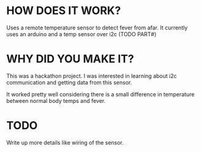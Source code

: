HOW DOES IT WORK?
===========
Uses a remote temperature sensor to detect fever from afar. It currently uses an arduino and a temp sensor over i2c (TODO PART#)

WHY DID YOU MAKE IT?
============
This was a hackathon project. I was interested in learning about i2c communication and getting data from this sensor.

It worked pretty well considering there is a small difference in temperature between normal body temps and fever.

TODO
======
Write up more details like wiring of the sensor.
